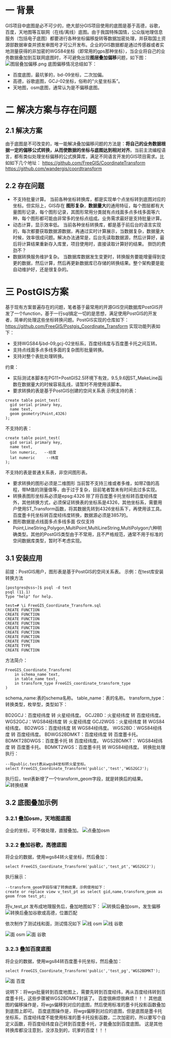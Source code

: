 # 一 背景
GIS项目中底图是必不可少的，绝大部分GIS项目使用的底图是基于高德，谷歌，百度，天地图等互联网（在线/离线）底图。由于我国特殊国情，公众版地理信息服务（包括电子底图）都要进行各种坐标偏移旋转等数据加密处理，并获取国土资源部数据审查并颁发审图号才可公开发布。企业的GIS数据都是通过传感器或者实地测量获得的非加密的WGS84坐标（即常用的gps那种坐标），当企业将自己的业务数据叠加到互联网底图时，不可避免出现**图层叠加偏移**问题，如下图：
![图层叠加偏移.png](https://upload-images.jianshu.io/upload_images/68979-035a4c4ba3ad9571.png?imageMogr2/auto-orient/strip%7CimageView2/2/w/1240)
底图偏移情况总结如下：
* 百度底图，最坑爹的，bd-09坐标，二次加偏。
* 高德，谷歌底图，GCJ-02坐标，俗称的“火星坐标系”。
* 天地图，osm底图，通常认为是不偏移底图。
# 二 解决方案与存在问题
## 2.1 解决方案
由于底图是不可改变的，唯一能解决叠加偏移问题的方法是：**将自己的业务数据根据一定的偏移公式转换，从而使数据的坐标与底图达到相对对齐**。当前主流编程语言，都有类似处理坐标偏移的公式换算库，满足不同语言开发的GIS项目需求。比如如下几个地址：
https://github.com/FreeGIS/CoordinateTransform
https://github.com/wandergis/coordtransform
## 2.2 存在问题
* 不支持批量计算。
当前各种坐标转换库，都是实现单个点坐标转到底图对应的坐标。但实际上，GIS存在 **图形复杂**，**数据量大**的通用特征，每个图层都有大量图形记录，每个图形记录，其图形常用分类就有点线面多点多线多面等六种，每个图形都可能由非常多的坐标点组成。业务需求最好是支持批量计算。
* 动态计算，显示效率低。
当前各种坐标转换库，都是基于前后台的语言实现的，每次都要获取数据源数据，再通过实时计算展示，当数据复杂，数据量大时候，效率很成问题。解决办法通常是，后台先读取数据源，然后计算好，最后将计算结果重新存入库里，项目使用时，直接读取计算好的结果。  捯饬的费劲不？
* 数据转换服务维护复杂。
当数据库数据发生变更时，转换服务要能增量得到变更的数据，然后计算，然后再更新数据库已存储的转换结果。整个架构要是能自动维护好，还是很复杂的。
# 三 PostGIS方案
基于现有方案普遍存在的问题，笔者基于最常用的开源GIS空间数据库PostGIS开发了一个function，基于一行sql搞定一切的是思想，满足使用PostGIS的开发者，简单的处理这些坐标转换问题。PostGIS实现的仓库如下：
https://github.com/FreeGIS/Postgis_Coordinate_Transform
实现功能列表如下：
* 支持WGS84与bd-09,gcj-02坐标系，百度经纬度与百度墨卡托之间互转。
* 支持点线面多点多线多面的复杂图形批量转换。
* 支持对整个表批处理转换。

约束：
* 实际测试本脚本在PG11+PostGIS2.5环境下有效，9.5,9.6因ST_MakeLine函数在数据量大的时候容易乱线，请暂时不用使用该脚本。
* 要求转换的表是基于PostGIS创建的空间关系表
示例支持的表：
```
create table point_test(
  gid serial primary key,
  name text,
  geom geometry(Point,4326)
);
```
不支持的表：
```
create table point_test(
  gid serial primary key,
  name text,
  lon numeric,   --经度
  lat numeric     --纬度
);
```
不支持的表是普通关系表，非空间图形表。
* 要求转换的图形必须是二维图形
当前暂不支持三维或者多维，如带Z值的高程，带M值的测量值等，由于过于复杂，目前笔者暂未有时间去过多实现。
* 转换表图形坐标系必须是epsg:4326
除了将百度墨卡托坐标转百度经纬度外，其他转换方式，必须保证转换表的坐标系是4326，其他坐标系，需要用户使用ST_Transform函数，将其数据先转到4326坐标系下，再使用该工具。百度墨卡托坐标转百度经纬度转换，数据源必须是3857的。
* 图形数据是点线面多点多线多面
仅仅支持Point,LineString,Polygon,MultiPoint,MultiLineString,MultiPolygon六种明确类型。其他的PostGIS类型由于不常用，且不严格规范，通常不用于标准的空间数据库类型，暂时不考虑实现。

## 3.1 安装应用
前提：PostGIS用户，图形表是基于PostGIS的空间关系表。
示例：在test库安装转换方法
```
[postgres@sss~]$ psql -d test
psql (11.1)
Type "help" for help.

test=# \i FreeGIS_Coordinate_Transform.sql
CREATE FUNCTION
CREATE FUNCTION
CREATE FUNCTION
CREATE FUNCTION
CREATE FUNCTION
CREATE FUNCTION
CREATE FUNCTION
CREATE FUNCTION
CREATE TYPE
CREATE FUNCTION
```
方法简介：
```
FreeGIS_Coordinate_Transform(
	in schema_name text,
	in table_name text,
	in transform_type FreeGIS_coordinate_transform_type
)
```
schema_name:表的schema名称。
table_name：表的名称。
transform_type：转换类型，枚举型，类型如下：

 BD2GCJ：百度经纬度 转 火星经纬度。
GCJ2BD：火星经纬度 转 百度经纬度。
WGS2GCJ：WGS84经纬度 转 火星经纬度
GCJ2WGS：火星经纬度 转 WGS84经纬度。
BD2WGS：百度经纬度 转 WGS84经纬度。
WGS2BD：WGS84经纬度 转 百度经纬度。
BDWGS2BDMKT：百度经纬度 转 百度墨卡托。
BDMKT2BDWGS：百度墨卡托 转 百度经纬度。
WGS2BDMKT： WGS84经纬度 转 百度墨卡托。
BDMKT2WGS：百度墨卡托 转 WGS84经纬度。
转换批处理执行：
```
--将public.test表从wgs84坐标转火星坐标。
select FreeGIS_Coordinate_Transform('public','test','WGS2GCJ');
```
执行后，test表新增了一个transform_geom字段，就是转换后的结果。
![转换结果](https://upload-images.jianshu.io/upload_images/68979-1a93d84bca1ee81a.png?imageMogr2/auto-orient/strip%7CimageView2/2/w/1240)



## 3.2 底图叠加示例
### 3.2.1 叠加osm，天地图底图
  企业的坐标，可不做处理，直接叠加。
![点叠加osm](https://upload-images.jianshu.io/upload_images/68979-d93c59f6351cbb26.png?imageMogr2/auto-orient/strip%7CimageView2/2/w/1240)

### 3.2.2 叠加谷歌，高德底图
将企业的数据，使用wgs84转火星坐标，然后叠加：
```
select FreeGIS_Coordinate_Transform('public','test_pt','WGS2GCJ');
```
执行展示：
```
--transform_geom字段存储了转换结果，示例使用如下：
create or replace view v_test_pt as select gid,name,transform_geom as geom from test_pt;
```
将v_test_pt 发布成地理服务后，叠加地图如下：
![转换后叠加osm，发生偏移](https://upload-images.jianshu.io/upload_images/68979-328fef4986f30587.png?imageMogr2/auto-orient/strip%7CimageView2/2/w/1240)
![转换后叠加谷歌或高德，位置匹配](https://upload-images.jianshu.io/upload_images/68979-dfc63376fcaa3810.png?imageMogr2/auto-orient/strip%7CimageView2/2/w/1240)

依次制作了测试线和面，测试情况如下
![线 osm](https://upload-images.jianshu.io/upload_images/68979-d3f0ad4f504f01f0.png?imageMogr2/auto-orient/strip%7CimageView2/2/w/1240)
![线 谷歌](https://upload-images.jianshu.io/upload_images/68979-4dba0ec249e10264.png?imageMogr2/auto-orient/strip%7CimageView2/2/w/1240)

![面 osm](https://upload-images.jianshu.io/upload_images/68979-6767b5ad65a74e8a.png?imageMogr2/auto-orient/strip%7CimageView2/2/w/1240)
![面 谷歌](https://upload-images.jianshu.io/upload_images/68979-a0d1fd7ad70ae5f7.png?imageMogr2/auto-orient/strip%7CimageView2/2/w/1240)

### 3.2.3 叠加百度底图
将企业的数据，使用wgs84转百度墨卡托坐标，然后叠加：
```
select FreeGIS_Coordinate_Transform('public','test_pg','WGS2BDMKT');
```
![面 百度](https://upload-images.jianshu.io/upload_images/68979-701a5226f481bc63.png?imageMogr2/auto-orient/strip%7CimageView2/2/w/1240)

说明下：将wgs批量转到百度地图上，需要先转到百度经纬，再从百度经纬转到百度墨卡托，这些步骤被WGS2BDMKT封装了。
百度很麻烦很麻烦！！！
其他底图的偏移操作是，将wgs偏移到对应的底图，然后使用标准的墨卡托投影函数叠加到底图上即可。
百度底图操作是，将wgs偏移到对应的底图，但是底图是墨卡托坐标系，百度经纬度不能使用标准的墨卡托投影函数，二次加密的，所以要写个自定义函数，将百度经纬度自己转到百度墨卡托，才能叠加到百度底图。
这是其他转换库都没注意到，没涉及到的，坑爹的百度！！！

